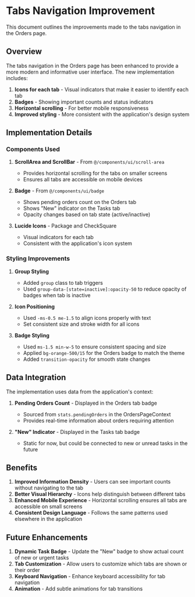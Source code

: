 # Tabs Navigation Improvement

This document outlines the improvements made to the tabs navigation in the Orders page.

## Overview

The tabs navigation in the Orders page has been enhanced to provide a more modern and informative user interface. The new implementation includes:

1. **Icons for each tab** - Visual indicators that make it easier to identify each tab
2. **Badges** - Showing important counts and status indicators
3. **Horizontal scrolling** - For better mobile responsiveness
4. **Improved styling** - More consistent with the application's design system

## Implementation Details

### Components Used

1. **ScrollArea and ScrollBar** - From `@/components/ui/scroll-area`
   - Provides horizontal scrolling for the tabs on smaller screens
   - Ensures all tabs are accessible on mobile devices

2. **Badge** - From `@/components/ui/badge`
   - Shows pending orders count on the Orders tab
   - Shows "New" indicator on the Tasks tab
   - Opacity changes based on tab state (active/inactive)

3. **Lucide Icons** - Package and CheckSquare
   - Visual indicators for each tab
   - Consistent with the application's icon system

### Styling Improvements

1. **Group Styling**
   - Added `group` class to tab triggers
   - Used `group-data-[state=inactive]:opacity-50` to reduce opacity of badges when tab is inactive

2. **Icon Positioning**
   - Used `-ms-0.5 me-1.5` to align icons properly with text
   - Set consistent size and stroke width for all icons

3. **Badge Styling**
   - Used `ms-1.5 min-w-5` to ensure consistent spacing and size
   - Applied `bg-orange-500/15` for the Orders badge to match the theme
   - Added `transition-opacity` for smooth state changes

## Data Integration

The implementation uses data from the application's context:

1. **Pending Orders Count** - Displayed in the Orders tab badge
   - Sourced from `stats.pendingOrders` in the OrdersPageContext
   - Provides real-time information about orders requiring attention

2. **"New" Indicator** - Displayed in the Tasks tab badge
   - Static for now, but could be connected to new or unread tasks in the future

## Benefits

1. **Improved Information Density** - Users can see important counts without navigating to the tab
2. **Better Visual Hierarchy** - Icons help distinguish between different tabs
3. **Enhanced Mobile Experience** - Horizontal scrolling ensures all tabs are accessible on small screens
4. **Consistent Design Language** - Follows the same patterns used elsewhere in the application

## Future Enhancements

1. **Dynamic Task Badge** - Update the "New" badge to show actual count of new or urgent tasks
2. **Tab Customization** - Allow users to customize which tabs are shown or their order
3. **Keyboard Navigation** - Enhance keyboard accessibility for tab navigation
4. **Animation** - Add subtle animations for tab transitions
